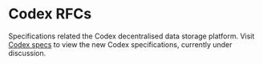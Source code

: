 # Codex RFCs

Specifications related the Codex decentralised data storage platform.
Visit [Codex specs](https://github.com/codex-storage/codex-spec) to view the new Codex specifications,
currently under discussion.

